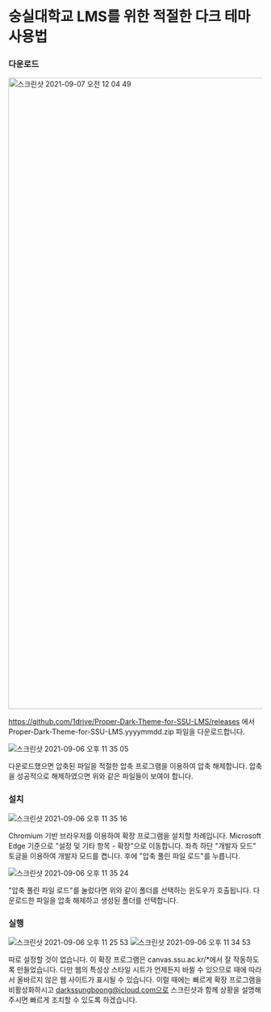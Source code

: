 # 숭실대학교 LMS를 위한 적절한 다크 테마 사용법

### 다운로드
<img width="1250" alt="스크린샷 2021-09-07 오전 12 04 49" src="https://user-images.githubusercontent.com/4264264/132286248-566216a4-d67c-4e2d-bdd2-7f4db39c665b.png">

https://github.com/1drive/Proper-Dark-Theme-for-SSU-LMS/releases 에서 Proper-Dark-Theme-for-SSU-LMS.yyyymmdd.zip 파일을 다운로드합니다.

![스크린샷 2021-09-06 오후 11 35 05](https://user-images.githubusercontent.com/4264264/132286212-e94c293c-5af0-47d7-b488-501d83de3c22.png)

다운로드했으면 압축된 파일을 적절한 압축 프로그램을 이용하여 압축 해제합니다. 압축을 성공적으로 해제하였으면 위와 같은 파일들이 보여야 합니다.
### 설치
![스크린샷 2021-09-06 오후 11 35 16](https://user-images.githubusercontent.com/4264264/132286273-37749ec0-d9e0-4f98-91e7-56e2870e0a58.png)

Chromium 기반 브라우저를 이용하여 확장 프로그램을 설치할 차례입니다. Microsoft Edge 기준으로 "설정 및 기타 항목 - 확장"으로 이동합니다. 좌측 하단 "개발자 모드" 토글을 이용하여 개발자 모드를 켭니다. 후에 "압축 풀린 파일 로드"를 누릅니다.

![스크린샷 2021-09-06 오후 11 35 24](https://user-images.githubusercontent.com/4264264/132286295-bc9d0a8b-1c7e-404d-90d4-48ed03d58d1c.png)

"압축 풀린 파일 로드"를 눌렀다면 위와 같이 폴더를 선택하는 윈도우가 호출됩니다. 다운로드한 파일을 압축 해제하고 생성된 폴더를 선택합니다.
### 실행
![스크린샷 2021-09-06 오후 11 25 53](https://user-images.githubusercontent.com/4264264/132286298-d5205305-e4db-43bf-8773-85e4c6b2bd79.png)
![스크린샷 2021-09-06 오후 11 34 53](https://user-images.githubusercontent.com/4264264/132286301-ce0b79b6-3c6e-4b26-a954-6fd6815a87ac.png)

따로 설정할 것이 없습니다.
이 확장 프로그램은 canvas.ssu.ac.kr/*에서 잘 작동하도록 만들었습니다. 다만 웹의 특성상 스타일 시트가 언제든지 바뀔 수 있으므로 때에 따라서 올바르지 않은 웹 사이트가 표시될 수 있습니다. 이럴 때에는 빠르게 확장 프로그램을 비활성화하시고 darkssungboong@icloud.com으로 스크린샷과 함께 상황을 설명해주시면 빠르게 조치할 수 있도록 하겠습니다.

